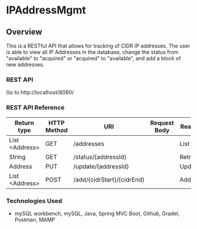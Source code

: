 # IPAddressMgmt

## Overview
This is a RESTful API that allows for tracking of CIDR IP addresses. The user is
able to view all IP Addresses in the database, change the status from
"available" to "acquired" or "acquired" to "available", and add a block of new
addresses.

### REST API
Go to http://localhost/8080/

### REST API Reference
|Return type       | HTTP Method | URI                                                 | Request Body| Reason  |
|------------------|-------------|-----------------------------------------------------|-------------|---------|
| List \<Address\> | GET         | /addresses                                          |             | List    |
| String           | GET         | /status/{addressId}                                 |             | Retrieve|
| Address          | PUT         | /update/{addressId}                                 |             | Update  |
| List \<Address\> | POST        | /add/{cidrStart}/{cidrEnd}                          |             | Add     |


### Technologies Used
+ mySQL workbench, mySQL, Java, Spring MVC Boot, Github, Gradel, Postman, MAMP
